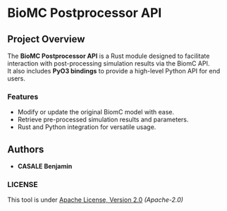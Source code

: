# BioMC Postprocessor API



## Project Overview
The **BioMC Postprocessor API** is a Rust module designed to facilitate interaction with post-processing simulation results via the BiomC API.  
It also includes **PyO3 bindings** to provide a high-level Python API for end users.

### Features
- Modify or update the original BiomC model with ease.
- Retrieve pre-processed simulation results and parameters.
- Rust and Python integration for versatile usage.


## Authors

- **CASALE Benjamin**

### LICENSE 

This tool is under [Apache License, Version 2.0](./LICENSE) *(Apache-2.0)*
